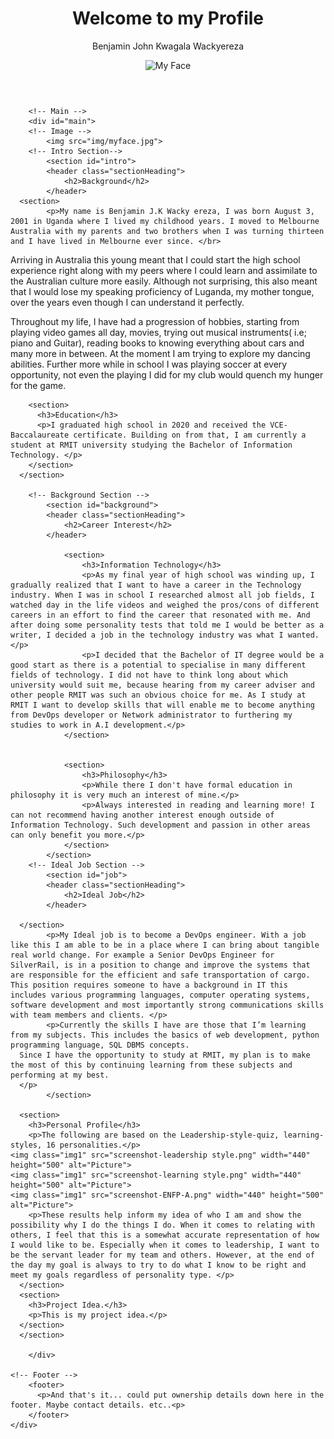 <!doctype html>

<html lang="en">
<head>
  <meta charset="utf-8">

  <title>About Me</title>
  <meta name="description" content="About Me">
  <meta name="author" content="s3894575">

  <link rel="stylesheet" href="css/styles.css?v=1.0">

</head>

<body>
<!-- Wrap -->
	<div id="wrapper">
		<!-- Head -->
			<header id="myHeader">  
			  <h1>Welcome to my Profile</h1>
			  <p>Benjamin John Kwagala Wackyereza</p>
			  <img class="img1" src="DSCN0514..jpg" width="440" height="500" alt="My Face">
			</header>

		<!-- Main -->
		<div id="main">
		<!-- Image -->
			<img src="img/myface.jpg">
		<!-- Intro Section-->
			<section id="intro">
			<header class="sectionHeading">
				<h2>Background</h2>
			</header>
      <section>
			<p>My name is Benjamin J.K Wacky ereza, I was born August 3, 2001 in Uganda where I lived my childhood years. I moved to Melbourne Australia with my parents and two brothers when I was turning thirteen and I have lived in Melbourne ever since. </br>

Arriving in Australia this young meant that I could start the high school experience right along with my peers where I could learn and assimilate to the Australian culture more easily. Although not surprising, this also meant that I would lose my speaking proficiency of Luganda, my mother tongue, over the years even though I can understand it perfectly. </br>

Throughout my life, I have had a progression of hobbies, starting from playing video games all day, movies, trying out musical instruments( i.e; piano and Guitar), reading books to knowing everything about cars and many more in between. At the moment I am trying to explore my dancing abilities. Further more while in school I was playing soccer at every opportunity, not even the playing I did for my club would quench my hunger for the game.
</p>
</section>

        <section>
          <h3>Education</h3>
          <p>I graduated high school in 2020 and received the VCE-Baccalaureate certificate. Building on from that, I am currently a student at RMIT university studying the Bachelor of Information Technology. </p>
        </section>
      </section>

		<!-- Background Section -->
			<section id="background">
			<header class="sectionHeading">
				<h2>Career Interest</h2>
			</header>

				<section>
					<h3>Information Technology</h3>
					<p>As my final year of high school was winding up, I gradually realized that I want to have a career in the Technology industry. When I was in school I researched almost all job fields, I watched day in the life videos and weighed the pros/cons of different careers in an effort to find the career that resonated with me. And after doing some personality tests that told me I would be better as a writer, I decided a job in the technology industry was what I wanted. </p>
					<p>I decided that the Bachelor of IT degree would be a good start as there is a potential to specialise in many different fields of technology. I did not have to think long about which university would suit me, because hearing from my career adviser and other people RMIT was such an obvious choice for me. As I study at RMIT I want to develop skills that will enable me to become anything from DevOps developer or Network administrator to furthering my studies to work in A.I development.</p>
				</section>


				<section>
					<h3>Philosophy</h3>
					<p>While there I don't have formal education in philosophy it is very much an interest of mine.</p>
					<p>Always interested in reading and learning more! I can not recommend having another interest enough outside of Information Technology. Such development and passion in other areas can only benefit you more.</p>
				</section>
			</section>  
		<!-- Ideal Job Section -->
			<section id="job">
			<header class="sectionHeading">
				<h2>Ideal Job</h2>
			</header>		

      </section>	  
			<p>My Ideal job is to become a DevOps engineer. With a job like this I am able to be in a place where I can bring about tangible real world change. For example a Senior DevOps Engineer for SilverRail, is in a position to change and improve the systems that are responsible for the efficient and safe transportation of cargo. This position requires someone to have a background in IT this includes various programming languages, computer operating systems, software development and most importantly strong communications skills with team members and clients. </p>
			<p>Currently the skills I have are those that I’m learning from my subjects. This includes the basics of web development, python programming language, SQL DBMS concepts.
      Since I have the opportunity to study at RMIT, my plan is to make the most of this by continuing learning from these subjects and performing at my best.
      </p>
			</section>

      <section>
        <h3>Personal Profile</h3>
        <p>The following are based on the Leadership-style-quiz, learning-styles, 16 personalities.</p>
	<img class="img1" src="screenshot-leadership style.png" width="440" height="500" alt="Picture">
	<img class="img1" src="screenshot-learning style.png" width="440" height="500" alt="Picture">
	<img class="img1" src="screenshot-ENFP-A.png" width="440" height="500" alt="Picture">
        <p>These results help inform my idea of who I am and show the possibility why I do the things I do. When it comes to relating with others, I feel that this is a somewhat accurate representation of how I would like to be. Especially when it comes to leadership, I want to be the servant leader for my team and others. However, at the end of the day my goal is always to try to do what I know to be right and meet my goals regardless of personality type. </p>
      </section>
      <section>
        <h3>Project Idea.</h3>
        <p>This is my project idea.</p>
      </section>
      </section>

		</div>

	<!-- Footer -->
		<footer>
		  <p>And that's it... could put ownership details down here in the footer. Maybe contact details. etc..<p>
		</footer>  
	</div>
</body>
</html>
